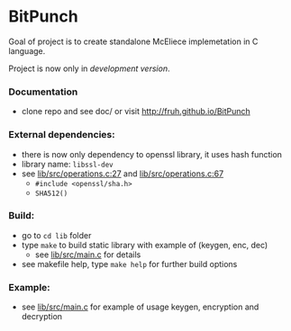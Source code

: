 BitPunch
========

Goal of project is to create standalone McEliece implemetation in C language.

Project is now only in *development version*.

### Documentation
  - clone repo and see doc/ or visit http://fruh.github.io/BitPunch

### External dependencies:
  - there is now only dependency to openssl library, it uses hash function
  - library name: `libssl-dev`
  - see [lib/src/operations.c:27](lib/src/operations.c#L27) and [lib/src/operations.c:67](lib/src/operations.c#L67)
    - `#include <openssl/sha.h>`
    - `SHA512()`

### Build:
  - go to `cd lib` folder
  - type `make` to build static library with example of (keygen, enc, dec)
    - see [lib/src/main.c](lib/src/main.c) for details
  - see makefile help, type `make help` for further build options

### Example:
  - see [lib/src/main.c](lib/src/main.c) for example of usage keygen, encryption and decryption
